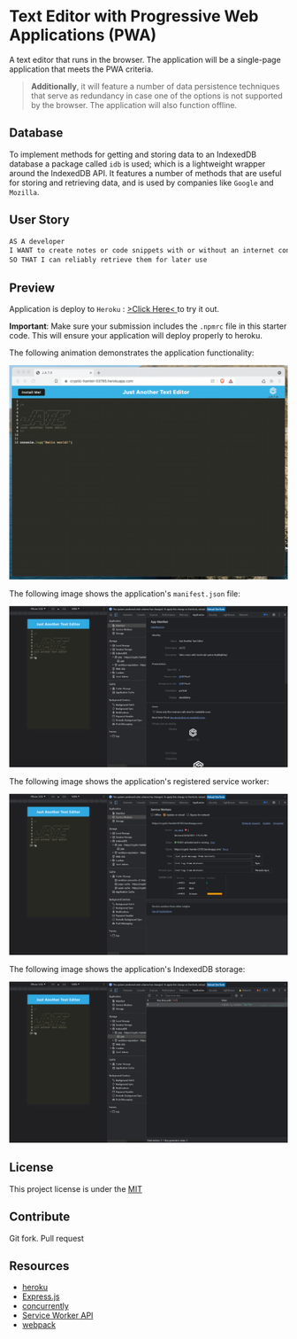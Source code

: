 # Text Editor with Progressive Web Applications (PWA) 
A text editor that runs in the browser. The application will be a single-page application that meets the PWA criteria. 

>**Additionally**, it will feature a number of data persistence techniques that serve as redundancy in case one of the options is not supported by the browser. The application will also function offline.

## Database

To implement methods for getting and storing data to an IndexedDB database a package called `idb` is used; which is a lightweight wrapper around the IndexedDB API. It features a number of methods that are useful for storing and retrieving data, and is used by companies like `Google` and `Mozilla`.

## User Story

```md
AS A developer
I WANT to create notes or code snippets with or without an internet connection
SO THAT I can reliably retrieve them for later use
```

## Preview

Application is deploy to `Heroku` : [>Click Here< ](https://text-editor-with-pwa-f86237236be0.herokuapp.com/)to try it out.

**Important**: Make sure your submission includes the `.npmrc` file in this starter code.  This will ensure your application will deploy properly to heroku.

The following animation demonstrates the application functionality:

![Demonstration of the finished Module 19 Challenge being used in the browser and then installed.](./Assets/00-demo.gif)

The following image shows the application's `manifest.json` file:

![Demonstration of the finished Module 19 Challenge with a manifest file in the browser.](./Assets/01-manifest.png)

The following image shows the application's registered service worker:

![Demonstration of the finished Module 19 Challenge with a registered service worker in the browser.](./Assets/02-service-worker.png)

The following image shows the application's IndexedDB storage:

![Demonstration of the finished Module 19 Challenge with a IndexedDB storage named 'jate' in the browser.](./Assets/03-idb-storage.png)

## License

This project license is under the [MIT](https://opensource.org/licenses/MIT)

## Contribute

Git fork. Pull request

## Resources

* [heroku](https://dashboard.heroku.com/)
* [Express.js](https://www.npmjs.com/package/concurrently)
* [concurrently](https://www.npmjs.com/package/concurrently)
* [Service Worker API](https://developer.mozilla.org/en-US/docs/Web/API/Service_Worker_API)
* [webpack](https://webpack.js.org/)
